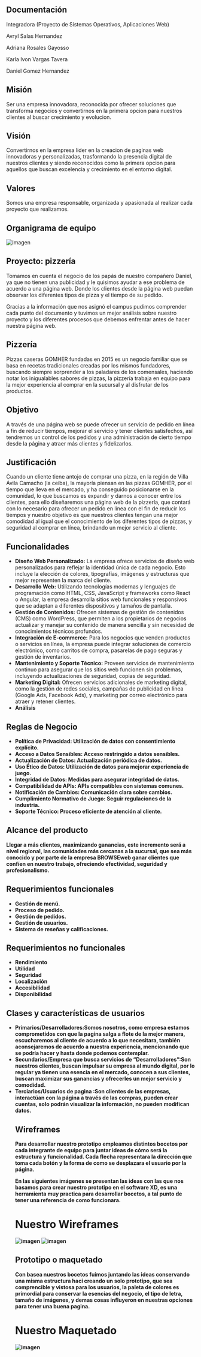 <h2>Documentación</h2>
            <p>Integradora (Proyecto de Sistemas Operativos, Aplicaciones Web)</p>
            <p>Avryl Salas Hernandez</p><p>Adriana Rosales Gayosso</p><p>Karla Ivon Vargas Tavera</p><p>Daniel Gomez Hernandez</p>


<h2>Misión</h2>
            <p>Ser una empresa innovadora, reconocida por ofrecer soluciones que transforma negocios y convertirnos en la primera opcion para nuestros clientes al buscar crecimiento y evolucion.</p>

<h2>Visión</h2>
            <p>Convertirnos en la empresa lider en la creacion de paginas web innovadoras y personalizadas, trasformando la presencia digital de nuestros clientes y siendo reconocidos como la primera opcion para aquellos que buscan excelencia y crecimiento en el entorno digital.</p>
            
<h2>Valores</h2>
            <p>Somos una empresa responsable, organizada y apasionada al realizar cada proyecto que realizamos.</p>
<h2>Organigrama de equipo</h2>
<img src="https://github.com/KarlaIvon15/Proyecto/blob/main/Diagrama%20de%20Equipo.png" alt="imagen" class="center">
 <h2>Proyecto: pizzería</h2>
            <p>Tomamos en cuenta el negocio de los papás de nuestro compañero Daniel, ya que no tienen una publicidad y le quisimos ayudar a ese problema de acuerdo a una página web. Donde los clientes desde la página web puedan observar los diferentes tipos de pizza y el tiempo de su pedido.</p>
            <p>Gracias a la información que nos asignó el campus pudimos comprender cada punto del documento y tuvimos un mejor análisis sobre nuestro proyecto y los diferentes procesos que debemos enfrentar antes de hacer nuestra página web.</p>
             <h2>Pizzería</h2>
  <p>Pizzas caseras GOMHER fundadas en 2015 es un negocio familiar que se basa en recetas tradicionales creadas por los mismos fundadores, buscando siempre sorprender a los paladares de los comensales, haciendo notar los inigualables sabores de pizzas, la pizzería trabaja en equipo para la mejor experiencia al comprar en la sucursal y al disfrutar de los productos.</p>
             
<h2>Objetivo</h2>
            <p>A través de una página web se puede ofrecer un servicio de pedido en línea a fin de reducir tiempos, mejorar el servicio y tener clientes satisfechos, así tendremos un control de los pedidos y una administración de cierto tiempo desde la página y atraer más clientes y fidelizarlos.</p>
     
 <h2>Justificación</h2>
            <p>Cuando un cliente tiene antojo de comprar una pizza, en la región de Villa Ávila Camacho (la ceiba), la mayoría piensan en las pizzas GOMHER, por el tiempo que lleva en el mercado, y ha conseguido posicionarse en la comunidad, lo que buscamos es expandir y darnos a conocer entre los clientes, para ello diseñaremos una página web de la pizzería, que contará con lo necesario para ofrecer un pedido en línea con el fin de reducir los tiempos y nuestro objetivo es que nuestros clientes tengan una mejor comodidad al igual que el conocimiento de los diferentes tipos de pizzas, y seguridad al comprar en línea, brindando un mejor servicio al cliente.</p>
        </section>
<h2>Funcionalidades</h2>
            <ul>
                <li><strong>Diseño Web Personalizado:</strong> La empresa ofrece servicios de diseño web personalizados para reflejar la identidad única de cada negocio. Esto incluye la elección de colores, tipografías, imágenes y estructuras que mejor representen la marca del cliente.</li>
                <li><strong>Desarrollo Web:</strong> Utilizando tecnologías modernas y lenguajes de programación como HTML, CSS, JavaScript y frameworks como React o Angular, la empresa desarrolla sitios web funcionales y responsivos que se adaptan a diferentes dispositivos y tamaños de pantalla.</li>
                <li><strong>Gestión de Contenidos:</strong> Ofrecen sistemas de gestión de contenidos (CMS) como WordPress, que permiten a los propietarios de negocios actualizar y manejar su contenido de manera sencilla y sin necesidad de conocimientos técnicos profundos.</li>
                <li><strong>Integración de E-commerce:</strong> Para los negocios que venden productos o servicios en línea, la empresa puede integrar soluciones de comercio electrónico, como carritos de compra, pasarelas de pago seguras y gestión de inventarios.</li>
                <li><strong>Mantenimiento y Soporte Técnico:</strong> Proveen servicios de mantenimiento continuo para asegurar que los sitios web funcionen sin problemas, incluyendo actualizaciones de seguridad, copias de seguridad.</li>
                <li><strong>Marketing Digital:</strong> Ofrecen servicios adicionales de marketing digital, como la gestión de redes sociales, campañas de publicidad en línea (Google Ads, Facebook Ads), y marketing por correo electrónico para atraer y retener clientes.</li>
                <li><strong>Análisis
                </ul>
                            
<h2>Reglas de Negocio</h2>
 <ul>
                <li>Política de Privacidad: Utilización de datos con consentimiento explícito.</li>
                <li>Acceso a Datos Sensibles: Acceso restringido a datos sensibles.</li>
                <li>Actualización de Datos: Actualización periódica de datos.</li>
                <li>Uso Ético de Datos: Utilización de datos para mejorar experiencia de juego.</li>
                <li>Integridad de Datos: Medidas para asegurar integridad de datos.</li>
                <li>Compatibilidad de APIs: APIs compatibles con sistemas comunes.</li>
                <li>Notificación de Cambios: Comunicación clara sobre cambios.</li>
                <li>Cumplimiento Normativo de Juego: Seguir regulaciones de la industria.</li>
                <li>Soporte Técnico: Proceso eficiente de atención al cliente.</li> 
            </ul>
             <h2>Alcance del producto</h2>
            <p>Llegar a más clientes, maximizando ganancias, este incremento será a nivel regional, las comunidades más cercanas a la sucursal, que sea más conocido y por parte de la empresa BROWSEweb ganar clientes que confíen en nuestro trabajo, ofreciendo efectividad, seguridad y profesionalismo.</p>
        
<h2>Requerimientos funcionales</h2>
            <ul>
                <li>Gestión de menú.</li>
                <li>Proceso de pedido.</li>
                <li>Gestión de pedidos.</li>
                <li>Gestión de usuarios.</li>
                <li>Sistema de reseñas y calificaciones.</li>
            </ul>
           <h2>Requerimientos no funcionales</h2>
            <ul>
                <li>Rendimiento</li>
                <li>Utilidad</li>
                <li>Seguridad</li>
                <li>Localización</li>
                <li>Accesibilidad</li>
                <li>Disponibilidad</li>
            </ul>
           
<h2>Clases y características de usuarios</h2>
            <ul>
                <li><strong>Primarios/Desarrolladores:</strong>Somos nosotros, como empresa estamos comprometidos con que la pagina salga a flote de la mejor manera, escucharemos al cliente de acuerdo a lo que necesitara, también aconsejaremos de acuerdo a nuestra experiencia, mencionando que se podría hacer y hasta donde podemos contemplar.</li>
                <li><strong>Secundarios/Empresa que busca servicios de “Desarrolladores”:</strong>Son nuestros clientes, buscan impulsar su empresa al mundo digital, por lo regular ya tienen una esencia en el mercado, conocen a sus clientes, buscan maximizar sus ganancias y ofrecerles un mejor servicio y comodidad.</li>
                <li><strong>Terciarios/Usuarios de pagina :</strong>Son clientes de las empresas, interactúan con la página a través de las compras, pueden crear cuentas, solo podrán visualizar la información, no pueden modifican datos.</li>

<h2>Wireframes</h2>
            <p>Para desarrollar nuestro prototipo empleamos distintos bocetos por cada integrante de equipo para juntar ideas de cómo será la estructura y funcionalidad. Cada flecha representara la dirección que toma cada botón y la forma de como se desplazara el usuario por la página. </p>
            <p>En las siguientes imágenes se presentan las ideas con las que nos basamos para crear nuestro prototipo en el software XD, es una herramienta muy practica para desarrollar bocetos, a tal punto de tener una referencia de como funcionara.</p>
            <h1>Nuestro Wireframes</h1>
            <img src="https://github.com/KarlaIvon15/Proyecto/blob/main/WhatsApp%20Image%202024-07-13%20at%207.23.15%20PM.jpeg" alt="imagen" class="center">
            <img src="wilj.peg.jpeg" alt="imagen" class="center">

 <h2>Prototipo o maquetado</h2>
            <p>Con basea nuestros bocetos fuimos juntando las ideas conservando una misma estructura haci creando un solo prototipo, que sea comprencible y vistosa para los usuarios, la paleta de colores es primordial para conservar la esencias del negocio, el tipo de letra, tamaño de imágenes, y demas cosas influyeron en nuestras opciones para tener una buena pagina. </p>
            <h1>Nuestro Maquetado</h1>
            <img src="https://github.com/KarlaIvon15/Proyecto/blob/main/WhatsApp%20Image%202024-07-13%20at%207.23.32%20PM.jpeg" alt="imagen" class="center">
            
            
            
   

    

            
